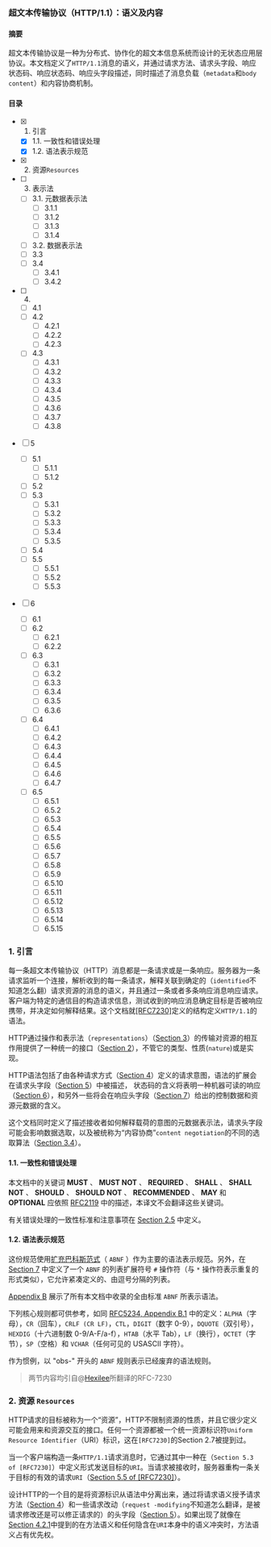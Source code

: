 ### 超文本传输协议（HTTP/1.1）：语义及内容

#### 摘要

超文本传输协议是一种为分布式、协作化的超文本信息系统而设计的无状态应用层协议。本文档定义了`HTTP/1.1`消息的语义，并通过请求方法、请求头字段、响应状态码、响应状态码、响应头字段描述，同时描述了消息负载（`metadata`和`body content`）和内容协商机制。

####  目录

- [x] 1. 引言

  - [x] 1.1. 一致性和错误处理   
  - [x] 1.2. 语法表示规范

- [x] 2. 资源`Resources`

- [ ] 3. 表示法

  - [ ] 3.1. 元数据表示法
    - [ ] 3.1.1
    - [ ] 3.1.2
    - [ ] 3.1.3
    - [ ] 3.1.4
  - [ ] 3.2. 数据表示法
  - [ ] 3.3
  - [ ] 3.4
    - [ ] 3.4.1
    - [ ] 3.4.2

- [ ] 4.

  - [ ] 4.1
  - [ ] 4.2
    - [ ] 4.2.1
    - [ ] 4.2.2
    - [ ] 4.2.3
  - [ ] 4.3
    - [ ] 4.3.1
    - [ ] 4.3.2
    - [ ] 4.3.3
    - [ ] 4.3.4
    - [ ] 4.3.5
    - [ ] 4.3.6
    - [ ] 4.3.7
    - [ ] 4.3.8

- [ ] 5

  - [ ] 5.1
    - [ ] 5.1.1
    - [ ] 5.1.2
  - [ ] 5.2
  - [ ] 5.3
    - [ ] 5.3.1
    - [ ] 5.3.2
    - [ ] 5.3.3
    - [ ] 5.3.4
    - [ ] 5.3.5
  - [ ] 5.4
  - [ ] 5.5
    - [ ] 5.5.1
    - [ ] 5.5.2
    - [ ] 5.5.3

- [ ] 6

  - [ ] 6.1
  - [ ] 6.2
    - [ ] 6.2.1
    - [ ] 6.2.2
  - [ ] 6.3
    - [ ] 6.3.1
    - [ ] 6.3.2
    - [ ] 6.3.3
    - [ ] 6.3.4
    - [ ] 6.3.5
    - [ ] 6.3.6
  - [ ] 6.4
    - [ ] 6.4.1
    - [ ] 6.4.2
    - [ ] 6.4.3
    - [ ] 6.4.4
    - [ ] 6.4.5
    - [ ] 6.4.6
    - [ ] 6.4.7
  - [ ] 6.5
    - [ ] 6.5.1
    - [ ] 6.5.2
    - [ ] 6.5.3
    - [ ] 6.5.4
    - [ ] 6.5.5
    - [ ] 6.5.6
    - [ ] 6.5.7
    - [ ] 6.5.8
    - [ ] 6.5.9
    - [ ] 6.5.10
    - [ ] 6.5.11
    - [ ] 6.5.12
    - [ ] 6.5.13
    - [ ] 6.5.14
    - [ ] 6.5.15

### 1. 引言

每一条超文本传输协议（HTTP）消息都是一条请求或是一条响应。服务器为一条请求监听一个连接，解析收到的每一条请求，解释关联到确定的（`identified`不知道怎么翻）请求资源的消息的语义，并且通过一条或者多条响应消息响应请求。客户端为特定的通信目的构造请求信息，测试收到的响应消息确定目标是否被响应携带，并决定如何解释结果。这个文档就[[RFC7230]](https://tools.ietf.org/html/rfc7230)定义的结构定义`HTTP/1.1`的语法。

HTTP通过操作和表示法（`representations`）（[Section 3]()）的传输对资源的相互作用提供了一种统一的接口（[Section 2]()），不管它的类型、性质(`nature`)或是实现。

HTTP语法包括了由各种请求方式（[Section 4]()）定义的请求意图，语法的扩展会在请求头字段（[Section 5]()）中被描述， 状态码的含义将表明一种机器可读的响应（[Section 6]()），和另外一些将会在响应头字段（[Section 7]()）给出的控制数据和资源元数据的含义。

这个文档同时定义了描述接收者如何解释载荷的意图的元数据表示法，请求头字段可能会影响数据选取，以及被统称为“内容协商”`content negotiation`的不同的选取算法（[Section 3.4]()）。

#### 1.1. 一致性和错误处理

本文档中的关键词 **MUST** 、 **MUST NOT** 、 **REQUIRED** 、 **SHALL** 、 **SHALL NOT** 、 **SHOULD** 、 **SHOULD NOT** 、 **RECOMMENDED** 、 **MAY** 和 **OPTIONAL** 应依照 [RFC2119](https://tools.ietf.org/html/rfc2119) 中的描述，本译文不会翻译这些关键词。

有关错误处理的一致性标准和注意事项在 [Section 2.5](https://tools.ietf.org/html/rfc7230) 中定义。

#### 1.2. 语法表示规范

这份规范使用[扩充巴科斯范式](https://tools.ietf.org/html/rfc5234)（ `ABNF` ）作为主要的语法表示规范。另外，在 [Section 7]() 中定义了一个 `ABNF` 的列表扩展符号 `#` 操作符（与 `*` 操作符表示重复的形式类似），它允许紧凑定义的、由逗号分隔的列表。

[Appendix B]() 展示了所有本文档中收录的全由标准 `ABNF` 所表示语法。

下列核心规则都可供参考，如同 [RFC5234, Appendix B.1](https://tools.ietf.org/html/rfc5234#appendix-B.1) 中的定义：`ALPHA`（字母），`CR`（回车），`CRLF (CR LF)`，`CTL`，`DIGIT`（数字 0-9），`DQUOTE`（双引号），`HEXDIG`（十六进制数 0-9/A-F/a-f），`HTAB`（水平 Tab），`LF`（换行），`OCTET`（字节），`SP`（空格）和 `VCHAR`（任何可见的 USASCII 字符）。

作为惯例，以 "obs-" 开头的 `ABNF` 规则表示已经废弃的语法规则。

> 两节内容均引自@[Hexilee](https://github.com/Hexilee)所翻译的RFC-7230

### 2. 资源 `Resources`

HTTP请求的目标被称为一个“资源”，HTTP不限制资源的性质，并且它很少定义可能会用来和资源交互的接口。任何一个资源都被一个统一资源标识符`Uniform Resource Identifier`（URI）标识，这在`[RFC7230]`的Section 2.7被提到过。

当一个客户端构造一条`HTTP/1.1`请求消息时，它通过其中一种在（`Section 5.3 of
[RFC7230]`）中定义形式发送目标的`URI`。当请求被接收时，服务器重构一条关于目标的有效的请求`URI`（[Section 5.5 of [RFC7230]]()）。

设计HTTP的一个目的是将资源标识从语法中分离出来，通过将请求语义授予请求方法（[Section 4]()）和一些请求改动（`request -modifying`不知道怎么翻译，是被请求修改还是可以修正请求的）的头字段（[Section 5]()）。如果出现了就像在[Section 4.2.1]()中提到的在方法语义和任何隐含在`URI`本身中的语义冲突时，方法语义占有优先权。








